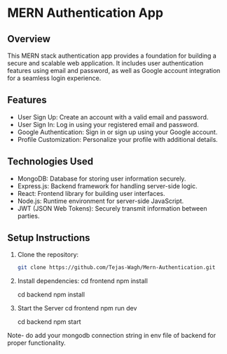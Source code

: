 # MERN Authentication App

## Overview

This MERN stack authentication app provides a foundation for building a secure and scalable web application. It includes user authentication features using email and password, as well as Google account integration for a seamless login experience.

## Features

- User Sign Up: Create an account with a valid email and password.
- User Sign In: Log in using your registered email and password.
- Google Authentication: Sign in or sign up using your Google account.
- Profile Customization: Personalize your profile with additional details.

## Technologies Used

- MongoDB: Database for storing user information securely.
- Express.js: Backend framework for handling server-side logic.
- React: Frontend library for building user interfaces.
- Node.js: Runtime environment for server-side JavaScript.
- JWT (JSON Web Tokens): Securely transmit information between parties.

## Setup Instructions

1. Clone the repository:
   ```bash
   git clone https://github.com/Tejas-Wagh/Mern-Authentication.git

2. Install dependencies:
   cd frontend
   npm install

   cd backend
   npm install

3. Start the Server
   cd frontend
   npm run dev

   cd backend
   npm start

Note- do add your mongodb connection string in env file of backend for proper functionality.
